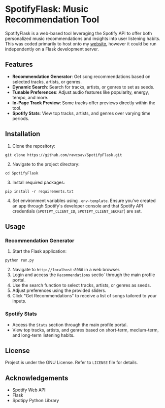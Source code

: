 # SpotifyFlask: Music Recommendation Tool

SpotifyFlask is a web-based tool leveraging the Spotify API to offer both personalized music recommendations and insights into user listening habits. This was coded primarily to host onto my [website](https://webstats.rawcsav.com/), however it could be run independently on a Flask development server.

## Features

- **Recommendation Generator**: Get song recommendations based on selected tracks, artists, or genres.
- **Dynamic Search**: Search for tracks, artists, or genres to set as seeds.
- **Tunable Preferences**: Adjust audio features like popularity, energy, tempo, and more.
- **In-Page Track Preview**: Some tracks offer previews directly within the tool.
- **Spotify Stats**: View top tracks, artists, and genres over varying time periods.


## Installation

1. Clone the repository:
```
git clone https://github.com/rawcsav/SpotifyFlask.git
```

2. Navigate to the project directory:
```
cd SpotifyFlask
```

3. Install required packages:
```
pip install -r requirements.txt
```

4. Set environment variables using `.env-template`. Ensure you've created an app through Spotify's developer console and that Spotify API credentials (`SPOTIPY_CLIENT_ID`, `SPOTIPY_CLIENT_SECRET`) are set.

## Usage

### Recommendation Generator

1. Start the Flask application:
```
python run.py
```

2. Navigate to `http://localhost:8080` in a web browser.
3. Login and access the `Recommendations` sectio` through the main profile portal.
4. Use the search function to select tracks, artists, or genres as seeds.
5. Adjust preferences using the provided sliders.
6. Click "Get Recommendations" to receive a list of songs tailored to your inputs.

### Spotify Stats

- Access the `Stats` section through the main profile portal.
- View top tracks, artists, and genres based on short-term, medium-term, and long-term listening habits.

## License

Project is under the GNU License. Refer to `LICENSE` file for details.

## Acknowledgements

- Spotify Web API
- Flask
- Spotipy Python Library